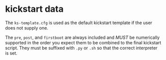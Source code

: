 # kickstart data

The `ks-template.cfg` is used as the default kickstart
template if the user does not supply one.

The `pre`, `post`, and `firstboot` are always included
and *MUST* be numerically supported in the order you
expect them to be combined to the final kickstart
script. They must be suffixed with `.py` or `.sh` so
that the correct interpreter is set.
